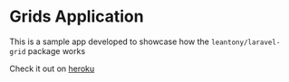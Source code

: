 # Grids Application

This is a sample app developed to showcase how the `leantony/laravel-grid` package works

Check it out on [heroku](http://laravel-grid.herokuapp.com)